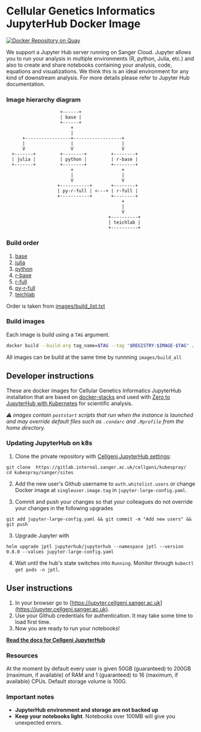 # Cellular Genetics Informatics JupyterHub Docker Image

[![Docker Repository on Quay](https://quay.io/repository/cellgeni/cellgeni-jupyter/status "Docker Repository on Quay")](https://quay.io/repository/cellgeni/cellgeni-jupyter)

We support a Jupyter Hub server running on Sanger Cloud. Jupyter allows you to run your analysis in multiple environments (R, python, Julia, etc.) and also to create and share notebooks containing your analysis, code, equations and visualizations. We think this is an ideal environment for any kind of downstream analysis. For more details please refer to Jupyter Hub documentation.

### Image hierarchy diagram
```
                    +------+
                    | base |
                    +------+
                        +
                        |
      +-----------------+------------------+
      |                 |                  | 
      V                 V                  V
  +-------+         +--------+         +--------+
  | julia |         | python |         | r-base |
  +-------+         +--------+         +--------+
                        +                  +
                        |                  |
                        V                  V
                   +-----------+       +--------+
                   | py-r-full | <---+ | r-full |
                   +-----------+       +--------+
                                           +
                                           |
                                           V
                                      +----------+
                                      | teichlab |
                                      +----------+
```

### Build order
1. [base](images/base/)
2. [julia](images/julia/)
3. [python](images/python/)
4. [r-base](images/r-base/)
5. [r-full](images/r-full/)
6. [py-r-full](images/py-r-full/)
7. [teichlab](images/teichlab/)

Order is taken from [images/build_list.txt](images/build_list.txt)

### Build images
Each image is build using a `TAG` argument.
```bash
docker build --build-arg tag_name=$TAG --tag "$REGISTRY:$IMAGE-$TAG" .
```

All images can be build at the same time by runnning
`images/build_all`

## Developer instructions

These are  docker images for Cellular Genetics Informatics JupyterHub installation that are based on [docker-stacks](https://github.com/jupyter/docker-stacks) and used with [Zero to JupyterHub with Kubernetes](https://zero-to-jupyterhub.readthedocs.io/en/latest/) for scientific analysis.

_:warning: images contain `poststart` scripts that run when the instance is launched and may override default files such as `.condarc` and `.Rprofile` from the home directory._


### Updating JupyterHub on k8s

1. Clone the private repository with [Cellgeni JupyterHub settings](https://gitlab.internal.sanger.ac.uk/cellgeni/kubespray/):
```
git clone  https://gitlab.internal.sanger.ac.uk/cellgeni/kubespray/
cd kubespray/sanger/sites
```
2. Add the new user's Github username to `auth.whitelist.users` or change Docker image at `singleuser.image.tag` in `jupyter-large-config.yaml`.

3. Commit and push your changes so that your colleagues do not override your changes in the following upgrades
```
git add jupyter-large-config.yaml && git commit -m "Add new users" && git push
```
3. Upgrade Jupyter with  
```
helm upgrade jptl jupyterhub/jupyterhub --namespace jptl --version 0.8.0 --values jupyter-large-config.yaml
```
4. Wait until the hub's state switches into `Running`. Monitor through `kubectl get pods -n jptl`.

## User instructions

1. In your browser go to [https://jupyter.cellgeni.sanger.ac.uk](https://jupyter.cellgeni.sanger.ac.uk).
2. Use your Github credentials for authentication. It may take some time to load first time.
3. Now you are ready to run your notebooks!

**[Read the docs for Cellgeni JupyterHub](https://cellgeni.readthedocs.io/en/latest/jupyterhub.html)**

### Resources

At the moment by default every user is given 50GB (guaranteed) to 200GB (maximum, if available) of RAM and 1 (guaranteed) to 16 (maximum, if available) CPUs. Default storage volume is 100G.

### Important notes

- **JupyterHub environment and storage are not backed up**
- **Keep your notebooks light**. Notebooks over 100MB will give you unexpected errors.


